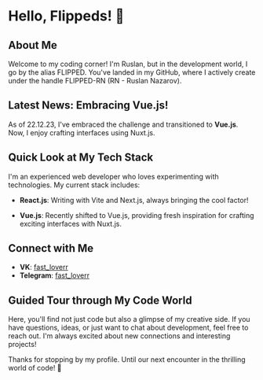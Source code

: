 # Hello, Flippeds! 👋

## About Me

Welcome to my coding corner! I'm Ruslan, but in the development world, I go by the alias FLIPPED. You've landed in my GitHub, where I actively create under the handle FLIPPED-RN (RN - Ruslan Nazarov).

## Latest News: Embracing Vue.js!

As of 22.12.23, I've embraced the challenge and transitioned to **Vue.js**. Now, I enjoy crafting interfaces using Nuxt.js.

## Quick Look at My Tech Stack

I'm an experienced web developer who loves experimenting with technologies. My current stack includes:

- **React.js**: Writing with Vite and Next.js, always bringing the cool factor!
  
- **Vue.js**: Recently shifted to Vue.js, providing fresh inspiration for crafting exciting interfaces with Nuxt.js.

## Connect with Me

- **VK**: [fast_loverr](https://vk.com/fast_loverr)
- **Telegram**: [fast_loverr](https://t.me/fast_loverr)

## Guided Tour through My Code World

Here, you'll find not just code but also a glimpse of my creative side. If you have questions, ideas, or just want to chat about development, feel free to reach out. I'm always excited about new connections and interesting projects!

Thanks for stopping by my profile. Until our next encounter in the thrilling world of code! 🚀
